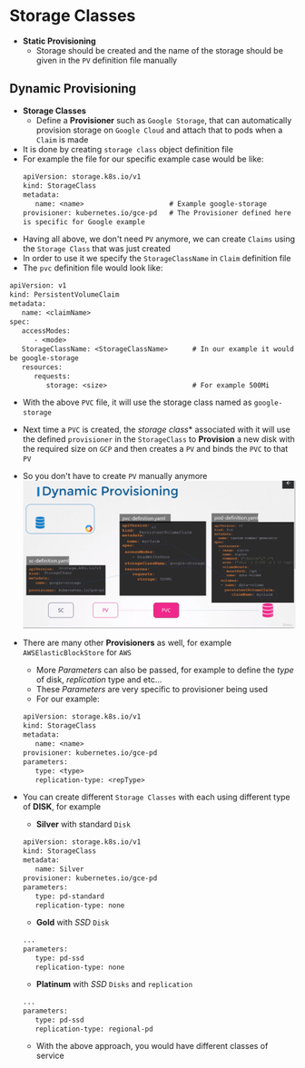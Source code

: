 Storage Classes
===============

- **Static Provisioning**
   - Storage should be created and the name of the storage should be given in the `PV` definition file manually

## Dynamic Provisioning
- **Storage Classes**
   - Define a **Provisioner** such as `Google Storage`, that can automatically provision storage on `Google Cloud` and attach that to pods when a `Claim` is made
- It is done by creating `storage class` object definition file
- For example the file for our specific example case would be like:
   ```
   apiVersion: storage.k8s.io/v1
   kind: StorageClass
   metadata:
      name: <name>                     # Example google-storage
   provisioner: kubernetes.io/gce-pd   # The Provisioner defined here is specific for Google example
   ```
- Having all above, we don't need `PV` anymore, we can create `Claims` using the `Storage Class` that was just created
- In order to use it we specify the `StorageClassName` in `Claim` definition file
- The `pvc` definition file would look like:
```
apiVersion: v1
kind: PersistentVolumeClaim
metadata:
   name: <claimName>
spec:
   accessModes:
      - <mode>
   StorageClassName: <StorageClassName>      # In our example it would be google-storage
   resources:
      requests:
         storage: <size>                     # For example 500Mi
```
- With the above `PVC` file, it will use the storage class named as `google-storage`
- Next time a `PVC` is created, the *storage class** associated with it will use the defined `provisioner` in the `StorageClass` to **Provision** a new disk with the required size on `GCP` and then creates a `PV` and binds the `PVC` to that `PV`
- So you don't have to create `PV` manually anymore
![Dynamic Provisioning](./images/dynamicProvisioning.png)

- There are many other **Provisioners** as well, for example `AWSElasticBlockStore` for `AWS`
   - More *Parameters* can also be passed, for example to define the *type* of disk, *replication* type and etc...
   - These *Parameters* are very specific to provisioner being used
   - For our example:
   ```
   apiVersion: storage.k8s.io/v1
   kind: StorageClass
   metadata:
      name: <name>
   provisioner: kubernetes.io/gce-pd
   parameters:
      type: <type>
      replication-type: <repType>
   ```
- You can create different `Storage Classes` with each using different type of **DISK**, for example
   - **Silver** with standard `Disk`
   ```
   apiVersion: storage.k8s.io/v1
   kind: StorageClass
   metadata:
      name: Silver
   provisioner: kubernetes.io/gce-pd
   parameters:
      type: pd-standard
      replication-type: none
   ```
   - **Gold** with *SSD* `Disk`
   ```
   ...
   parameters:
      type: pd-ssd
      replication-type: none
   ```
   - **Platinum** with *SSD* `Disks` and `replication`
   ```
   ...
   parameters:
      type: pd-ssd
      replication-type: regional-pd
   ```
   - With the above approach, you would have different classes of service 
